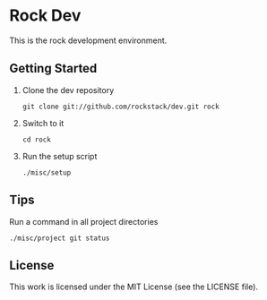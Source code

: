 Rock Dev
========

This is the rock development environment.

## Getting Started

 1. Clone the dev repository

        git clone git://github.com/rockstack/dev.git rock

 1. Switch to it

        cd rock

 1. Run the setup script

        ./misc/setup

## Tips

Run a command in all project directories

    ./misc/project git status

## License

This work is licensed under the MIT License (see the LICENSE file).
